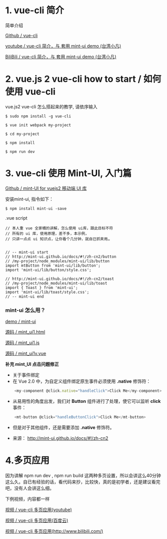 # 1. vue-cli 简介

简单介绍

[Github / vue-cli](https://github.com/vuejs/vue-cli)

[youtube / vue-cli 简介，与 套用 mint-ui demo (台湾小凡) ](https://youtu.be/AwjfG5T3vO4)

[BiliBili / vue-cli 简介，与 套用 mint-ui demo (台湾小凡)](http://www.bilibili.com/video/av6828349/)

# 2. vue.js 2 vue-cli how to start / 如何使用 vue-cli

vue.js2 vue-cli 怎么搭起来的教学, 请依序输入

    $ sudo npm install -g vue-cli

    $ vue init webpack my-project

    $ cd my-project

    $ npm install

    $ npm run dev

# 3. vue-cli 使用 Mint-UI, 入门篇

[Github / mint-UI for vuejs2 移动端 UI 库 ](http://mint-ui.github.io/docs/#!/zh-cn2) 

安装mint-ui, 指令如下：

    $ npm install mint-ui -save

.vue script

    // 本人重 vue 全家桶的讲解，怎么使用 ui库，跟此目标不符
    // 所有的 ui 库，使用原理，差不多，本示例，
    // 只讲一点点 ui 知识点，让你看个几分钟，就自已抓来用…


    // -- mint-ui start
    // http://mint-ui.github.io/docs/#!/zh-cn2/button
    // /my-project/node_modules/mint-ui/lib/button
    import mtButton from 'mint-ui/lib/button';
    import 'mint-ui/lib/button/style.css';

    // http://mint-ui.github.io/docs/#!/zh-cn2/toast
    // /my-project/node_modules/mint-ui/lib/toast
    import { Toast } from 'mint-ui';
    import 'mint-ui/lib/toast/style.css';
    // -- mint-ui end


### mint-ui 怎么用？

 [demo / mint-ui ](https://bhnddowinf.github.io/bhnddowinf/vuejs2demo/mint_ui1.html)

 [源码 / mint_ui1.html](https://github.com/bhnddowinf/vuejs2-learn/blob/master/my-project/src/vuex-demo/mint_ui1.html)

 [源码 / mint_ui1.js](https://github.com/bhnddowinf/vuejs2-learn/blob/master/my-project/src/vuex-demo/mint_ui1.js)

 [源码 / mint_ui1v.vue](https://github.com/bhnddowinf/vuejs2-learn/blob/master/my-project/src/vuex-demo/mint_ui1v.vue)

**补充 mint_UI 点击问题修正**

- 关于事件绑定
- 在 Vue 2.0 中，为自定义组件绑定原生事件必须使用 __.native__ 修饰符：

```js
    <my-component @click.native="handleClick">Click Me</my-component>
```

- 从易用性的角度出发，我们对 __Button__ 组件进行了处理，使它可以监听 __click__ 事件：

```js
    <mt-button @click="handleButtonClick">Click Me</mt-button>
```

- 但是对于其他组件，还是需要添加 __.native__ 修饰符。


- 来源： http://mint-ui.github.io/docs/#!/zh-cn2

# 4.多页应用

因为讲解 npm run dev , npm run build  这两种多页设置，所以会讲这么40分钟这么久。自已有经验的话，看代码来抄，比较快，真的是初学者，还是建议看完吧，没有人会讲这么细。

下例视频，内容都一样

[视频 /  vue-cli 多页应用(youtube)](https://youtu.be/J-0Vl68uKyY)

[视频 / vue-cli 多页应用(百度云)](http://pan.baidu.com/s/1pL71opX)

[视频 / vue-cli 多页应用(http://www.bilibili.com/)](http://www.bilibili.com/video/av6805317/)